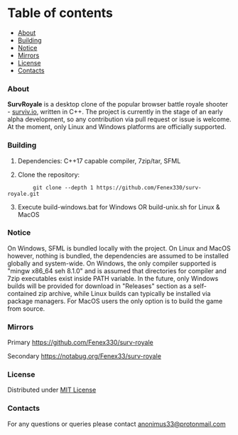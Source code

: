 # Table of contents

* [About](#About)
* [Building](#Building)
* [Notice](#Notice)
* [Mirrors](#Mirrors)
* [License](#License)
* [Contacts](#Contacts)



### About

**SurvRoyale** is a desktop clone of the popular browser battle royale shooter - [surviv.io](https://surviv.io/), written in C++.
The project is currently in the stage of an early alpha development, so any contribution via pull request or issue is welcome.
At the moment, only Linux and Windows platforms are officially supported.



### Building

1. Dependencies: C++17 capable compiler, 7zip/tar, SFML

2. Clone the repository:
```
        git clone --depth 1 https://github.com/Fenex330/surv-royale.git
```

3. Execute build-windows.bat for Windows OR build-unix.sh for Linux & MacOS



### Notice

On Windows, SFML is bundled locally with the project. On Linux and MacOS however, nothing is bundled,
the dependencies are assumed to be installed globally and system-wide. On Windows, the only compiler supported is
"mingw x86_64 seh 8.1.0" and is assumed that directories for compiler and 7zip executables exist inside PATH variable.
In the future, only Windows builds will be provided for download in "Releases" section as a self-contained zip archive,
while Linux builds can typically be installed via package managers. For MacOS users the only option is to build the game from source.



### Mirrors

Primary https://github.com/Fenex330/surv-royale

Secondary https://notabug.org/Fenex33/surv-royale



### License

Distributed under [MIT License](./LICENSE.txt)



### Contacts

For any questions or queries please contact anonimus33@protonmail.com
